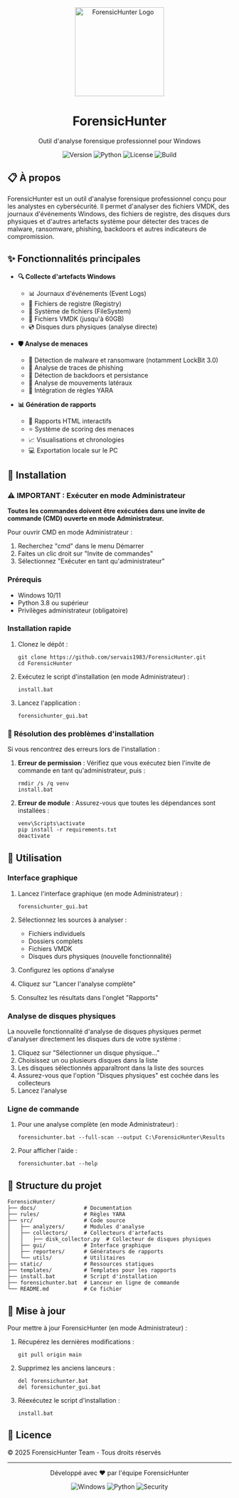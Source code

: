 <div align="center">
  <img src="https://raw.githubusercontent.com/servais1983/ForensicHunter/main/static/logo.png" alt="ForensicHunter Logo" width="200"/>
  <h1>ForensicHunter</h1>
  <p>Outil d'analyse forensique professionnel pour Windows</p>
  
  ![Version](https://img.shields.io/badge/version-1.1.0-blue.svg)
  ![Python](https://img.shields.io/badge/python-3.8+-green.svg)
  ![License](https://img.shields.io/badge/license-Proprietary-red.svg)
  ![Build](https://img.shields.io/badge/build-passing-success.svg)
</div>

## 📋 À propos

ForensicHunter est un outil d'analyse forensique professionnel conçu pour les analystes en cybersécurité. Il permet d'analyser des fichiers VMDK, des journaux d'événements Windows, des fichiers de registre, des disques durs physiques et d'autres artefacts système pour détecter des traces de malware, ransomware, phishing, backdoors et autres indicateurs de compromission.

## ✨ Fonctionnalités principales

- **🔍 Collecte d'artefacts Windows**
  - 📊 Journaux d'événements (Event Logs)
  - 🔑 Fichiers de registre (Registry)
  - 📁 Système de fichiers (FileSystem)
  - 💾 Fichiers VMDK (jusqu'à 60GB)
  - 💿 Disques durs physiques (analyse directe)

- **🛡️ Analyse de menaces**
  - 🦠 Détection de malware et ransomware (notamment LockBit 3.0)
  - 🎣 Analyse de traces de phishing
  - 🚪 Détection de backdoors et persistance
  - 🔄 Analyse de mouvements latéraux
  - 📜 Intégration de règles YARA

- **📊 Génération de rapports**
  - 📱 Rapports HTML interactifs
  - ⭐ Système de scoring des menaces
  - 📈 Visualisations et chronologies
  - 💻 Exportation locale sur le PC

## 🚀 Installation

### ⚠️ IMPORTANT : Exécuter en mode Administrateur

**Toutes les commandes doivent être exécutées dans une invite de commande (CMD) ouverte en mode Administrateur.**

Pour ouvrir CMD en mode Administrateur :
1. Recherchez "cmd" dans le menu Démarrer
2. Faites un clic droit sur "Invite de commandes"
3. Sélectionnez "Exécuter en tant qu'administrateur"

### Prérequis

- Windows 10/11
- Python 3.8 ou supérieur
- Privilèges administrateur (obligatoire)

### Installation rapide

1. Clonez le dépôt :
   ```
   git clone https://github.com/servais1983/ForensicHunter.git
   cd ForensicHunter
   ```

2. Exécutez le script d'installation (en mode Administrateur) :
   ```
   install.bat
   ```

3. Lancez l'application :
   ```
   forensichunter_gui.bat
   ```

### 🔧 Résolution des problèmes d'installation

Si vous rencontrez des erreurs lors de l'installation :

1. **Erreur de permission** : Vérifiez que vous exécutez bien l'invite de commande en tant qu'administrateur, puis :
   ```
   rmdir /s /q venv
   install.bat
   ```

2. **Erreur de module** : Assurez-vous que toutes les dépendances sont installées :
   ```
   venv\Scripts\activate
   pip install -r requirements.txt
   deactivate
   ```

## 📖 Utilisation

### Interface graphique

1. Lancez l'interface graphique (en mode Administrateur) :
   ```
   forensichunter_gui.bat
   ```

2. Sélectionnez les sources à analyser :
   - Fichiers individuels
   - Dossiers complets
   - Fichiers VMDK
   - Disques durs physiques (nouvelle fonctionnalité)

3. Configurez les options d'analyse
4. Cliquez sur "Lancer l'analyse complète"
5. Consultez les résultats dans l'onglet "Rapports"

### Analyse de disques physiques

La nouvelle fonctionnalité d'analyse de disques physiques permet d'analyser directement les disques durs de votre système :

1. Cliquez sur "Sélectionner un disque physique..."
2. Choisissez un ou plusieurs disques dans la liste
3. Les disques sélectionnés apparaîtront dans la liste des sources
4. Assurez-vous que l'option "Disques physiques" est cochée dans les collecteurs
5. Lancez l'analyse

### Ligne de commande

1. Pour une analyse complète (en mode Administrateur) :
   ```
   forensichunter.bat --full-scan --output C:\ForensicHunter\Results
   ```

2. Pour afficher l'aide :
   ```
   forensichunter.bat --help
   ```

## 📂 Structure du projet

```
ForensicHunter/
├── docs/               # Documentation
├── rules/              # Règles YARA
├── src/                # Code source
│   ├── analyzers/      # Modules d'analyse
│   ├── collectors/     # Collecteurs d'artefacts
│   │   ├── disk_collector.py  # Collecteur de disques physiques
│   ├── gui/            # Interface graphique
│   ├── reporters/      # Générateurs de rapports
│   └── utils/          # Utilitaires
├── static/             # Ressources statiques
├── templates/          # Templates pour les rapports
├── install.bat         # Script d'installation
├── forensichunter.bat  # Lanceur en ligne de commande
└── README.md           # Ce fichier
```

## 🔄 Mise à jour

Pour mettre à jour ForensicHunter (en mode Administrateur) :

1. Récupérez les dernières modifications :
   ```
   git pull origin main
   ```

2. Supprimez les anciens lanceurs :
   ```
   del forensichunter.bat
   del forensichunter_gui.bat
   ```

3. Réexécutez le script d'installation :
   ```
   install.bat
   ```

## 📝 Licence

© 2025 ForensicHunter Team - Tous droits réservés

---

<div align="center">
  <p>Développé avec ❤️ par l'équipe ForensicHunter</p>
  
  ![Windows](https://img.shields.io/badge/Windows-0078D6?style=for-the-badge&logo=windows&logoColor=white)
  ![Python](https://img.shields.io/badge/Python-3776AB?style=for-the-badge&logo=python&logoColor=white)
  ![Security](https://img.shields.io/badge/Security-FF0000?style=for-the-badge&logo=shield&logoColor=white)
</div>
